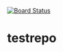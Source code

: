 [![Board Status](https://gopi-test.visualstudio.com/4a03e223-88b4-4451-a75b-e87c8eeee25f/604b7d3d-d9c9-4cd6-933e-0827b9916932/_apis/work/boardbadge/c3e59af6-8a4e-4316-89b5-c69fc41950b5)](https://gopi-test.visualstudio.com/4a03e223-88b4-4451-a75b-e87c8eeee25f/_boards/board/t/604b7d3d-d9c9-4cd6-933e-0827b9916932/Microsoft.RequirementCategory)
# testrepo
